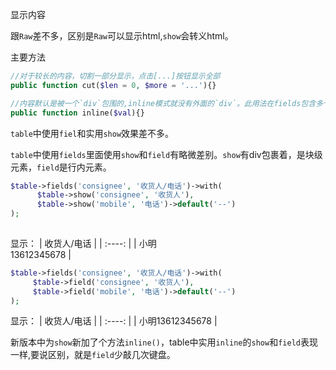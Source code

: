 显示内容

跟`Raw`差不多，区别是`Raw`可以显示html,`show`会转义html。

主要方法

```php
//对于较长的内容，切割一部分显示，点击[...]按钮显示全部
public function cut($len = 0, $more = '...'){}

//内容默认是被一个`div`包围的,inline模式就没有外面的`div`。此用法在fields包含多个`show`时有用
public function inline($val){}
```

`table`中使用`fiel`和实用`show`效果差不多。

`table`中使用`fields`里面使用`show`和`field`有略微差别。`show`有div包裹着，是块级元素，`field`是行内元素。


```php
$table->fields('consignee', '收货人/电话')->with(
      $table->show('consignee', '收货人'),
      $table->show('mobile', '电话')->default('--')
);
        
```
显示：
|  收货人/电话   |
|  :----:  |
| 小明<br>13612345678  | 

```php
$table->fields('consignee', '收货人/电话')->with(
     $table->field('consignee', '收货人'),
     $table->field('mobile', '电话')->default('--')
);
```
显示：
|  收货人/电话   |
|  :----:  |
| 小明13612345678  | 

新版本中为`show`新加了个方法`inline()`，table中实用`inline`的`show`和`field`表现一样,要说区别，就是`field`少敲几次键盘。